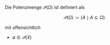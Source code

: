 Die Potenzmenge $\mathcal{P}(\Omega)$ ist definiert als

$$
	\mathcal{P}(\Omega) := \{ A \mid A \subseteq \Omega \}
$$

mit offensichtlich
- $\emptyset \in \mathcal{P}(X)$
